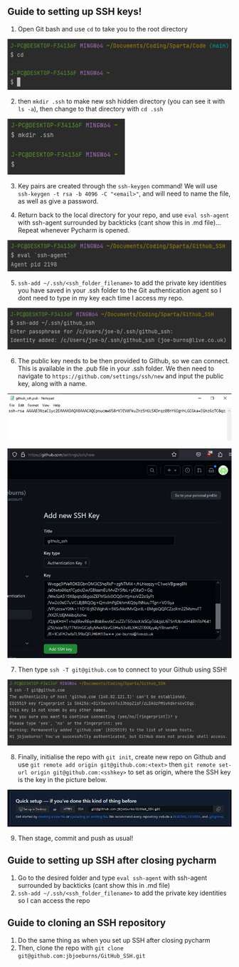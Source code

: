 ## Guide to setting up SSH keys!

1. Open Git bash and use `cd` to take you to the root directory

![1.png](1.png)

2. then `mkdir .ssh` to make new ssh hidden directory (you can see it with `ls -a`), then change to that directory with `cd .ssh`

![2.png](2.png)

3. Key pairs are created through the `ssh-keygen` command! We will use `ssh-keygen -t rsa -b 4096 -C "<email>"`, and will need to name the file, as well as give a password.

4. Return back to the local directory for your repo, and use `eval ssh-agent` with ssh-agent surrounded by backticks (cant show this in .md file)... Repeat whenever Pycharm is opened.

![4.png](4.png)

5. `ssh-add ~/.ssh/<ssh_folder_filename>` to add the private key identities you have saved in your .ssh folder to the Git authentication agent so I dont need to type in my key each time I access my repo.

![5.png](5.png)

6. The public key needs to be then provided to Github, so we can connect. This is available in the .pub file in your .ssh folder. We then need to navigate to `https://github.com/settings/ssh/new` and input the public key, along with a name.

![6.png](6.png)

![7.png](7.png)

7. Then type `ssh -T git@github.com` to connect to your Github using SSH!

![8.png](8.png)

8. Finally, initialise the repo with `git init`, create new repo on Github and use `git remote add origin git@github.com:<text>` then `git remote set-url origin git@github.com:<sshkey>` to set as origin, where the SSH key is the key in the picture below.

![9.png](9.png)

9. Then stage, commit and push as usual!

## Guide to setting up SSH after closing pycharm

1. Go to the desired folder and type `eval ssh-agent` with ssh-agent surrounded by backticks (cant show this in .md file)
2. `ssh-add ~/.ssh/<ssh_folder_filename>` to add the private key identities so I can access the repo

## Guide to cloning an SSH repository 

1. Do the same thing as when you set up SSH after closing pycharm
2. Then, clone the repo with `git clone git@github.com:jbjoeburns/GitHub_SSH.git`
